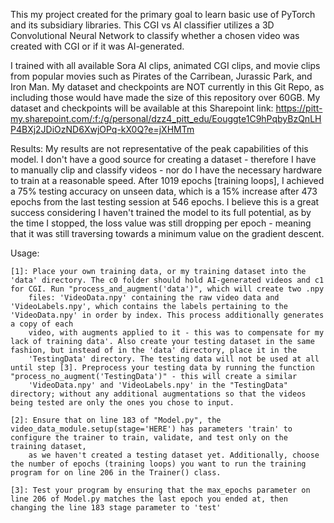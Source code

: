 This my project created for the primary goal to learn basic use of PyTorch and its subsidiary libraries.
This CGI vs AI classifier utilizes a 3D Convolutional Neural Network to classify whether a chosen video was created with CGI or if it was AI-generated.

I trained with all available Sora AI clips, animated CGI clips, and movie clips from popular movies such as Pirates of the Carribean, Jurassic Park, and Iron Man.
My dataset and checkpoints are NOT currently in this Git Repo, as including those would have made the size of this repository over 60GB. 
My dataset and checkpoints will be available at this Sharepoint link: https://pitt-my.sharepoint.com/:f:/g/personal/dzz4_pitt_edu/Eouggte1C9hPqbyBzQnLHP4BXj2JDiOzND6XwjOPq-kX0Q?e=jXHMTm

Results: 
    My results are not representative of the peak capabilities of this model. I don't have a good source for creating a dataset - therefore I have to manually clip and classify videos - nor do I have the necessary 
    hardware to train at a reasonable speed. After 1019 epochs [training loops], I achieved a 75% testing accuracy on unseen data, which is a 15% increase after 473 epochs from the last testing session at 546 epochs. I believe this is a great success considering I haven't trained the model to its full potential, as by the time I stopped, the loss value was still dropping per epoch - meaning that it was still traversing towards a minimum value on the gradient descent.

Usage:

    [1]: Place your own training data, or my training dataset into the 'data' directory. The c0 folder should hold AI-generated videos and c1 for CGI. Run "process_and_augment('data')", which will create two .npy
        files: 'VideoData.npy' containing the raw video data and 'VideoLabels.npy', which contains the labels pertaining to the 'VideoData.npy' in order by index. This process additionally generates a copy of each
        video, with augments applied to it - this was to compensate for my lack of training data'. Also create your testing dataset in the same fashion, but instead of in the 'data' directory, place it in the
        'TestingData' directory. The testing data will not be used at all until step [3]. Preprocess your testing data by running the function "process_no_augment('TestingData')" - this will create a similar
        'VideoData.npy' and 'VideoLabels.npy' in the "TestingData" directory; without any additional augmentations so that the videos being tested are only the ones you chose to input.
    
    [2]: Ensure that on line 183 of "Model.py", the video_data_module.setup(stage='HERE') has parameters 'train' to configure the trainer to train, validate, and test only on the training dataset, 
        as we haven't created a testing dataset yet. Additionally, choose the number of epochs (training loops) you want to run the training program for on line 206 in the Trainer() class.       
    
    [3]: Test your program by ensuring that the max_epochs parameter on line 206 of Model.py matches the last epoch you ended at, then changing the line 183 stage parameter to 'test'
